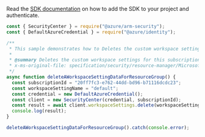 Read the [SDK documentation](https://github.com/Azure/azure-sdk-for-js/blob/%40azure%2Farm-security_5.0.0/sdk/security/arm-security/README.md) on how to add the SDK to your project and authenticate.

```javascript
const { SecurityCenter } = require("@azure/arm-security");
const { DefaultAzureCredential } = require("@azure/identity");

/**
 * This sample demonstrates how to Deletes the custom workspace settings for this subscription. new VMs will report to the default workspace
 *
 * @summary Deletes the custom workspace settings for this subscription. new VMs will report to the default workspace
 * x-ms-original-file: specification/security/resource-manager/Microsoft.Security/preview/2017-08-01-preview/examples/WorkspaceSettings/DeleteWorkspaceSetting_example.json
 */
async function deleteAWorkspaceSettingDataForResourceGroup() {
  const subscriptionId = "20ff7fc3-e762-44dd-bd96-b71116dcdc23";
  const workspaceSettingName = "default";
  const credential = new DefaultAzureCredential();
  const client = new SecurityCenter(credential, subscriptionId);
  const result = await client.workspaceSettings.delete(workspaceSettingName);
  console.log(result);
}

deleteAWorkspaceSettingDataForResourceGroup().catch(console.error);
```
